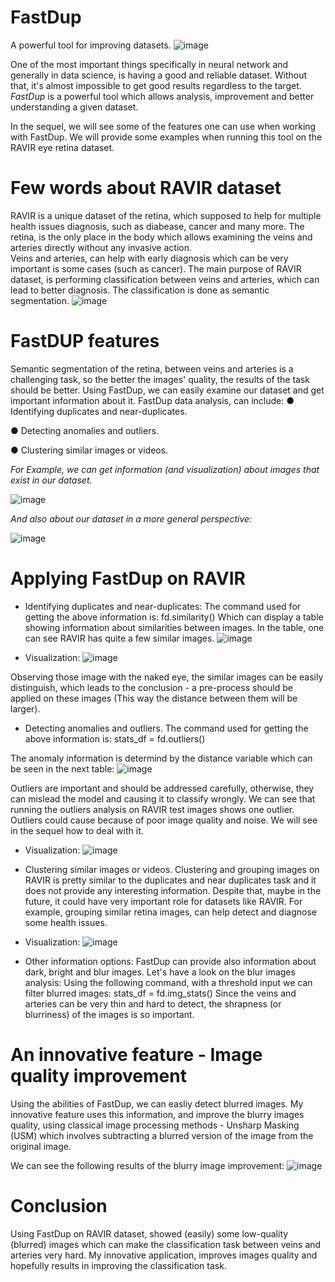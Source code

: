 # FastDup
A powerful tool for improving datasets.
![image](https://github.com/user-attachments/assets/43d82b11-6398-485c-a71d-465a9273c0dd)

One of the most important things specifically in neural network and generally in data science, is having a good and reliable dataset. Without that, it's almost impossible to get good results regardless to the target.
*FastDup* is a powerful tool which allows analysis, improvement and better understanding a given dataset. 

In the sequel, we will see some of the features one can use when working with FastDup.
We will provide some examples when running this tool on the RAVIR eye retina dataset.

# Few words about RAVIR dataset
RAVIR is a unique dataset of the retina, which supposed to help for multiple health issues diagnosis, such as diabease, cancer and many more.
The retina, is the only place in the body which allows examining the veins and arteries directly without any invasive action.  
Veins and arteries, can help with early diagnosis which can be very important is some cases (such as cancer). 
The main purpose of RAVIR dataset, is performing classification between veins and arteries, which can lead to better diagnosis. The classification is done as semantic segmentation.
![image](https://github.com/user-attachments/assets/42729cb0-273b-4c28-beea-08898d40dce0)

# FastDUP features
Semantic segmentation of the retina, between veins and arteries is a challenging task, so the better the images' quality, the results of the task should be better.
Using FastDup, we can easily examine our dataset and get important information about it. 
FastDup data analysis, can include: 
  ● Identifying duplicates and near-duplicates.
  
  ● Detecting anomalies and outliers.
  
  ● Clustering similar images or videos.


*For Example, we can get information (and visualization) about images that exist in our dataset.*

![image](https://github.com/user-attachments/assets/c3ea078e-2353-4117-a703-c20459065fed)


*And also about our dataset in a more general perspective:*

![image](https://github.com/user-attachments/assets/a53a057f-db20-4a42-a2ef-b04acef5fcfd)


# Applying FastDup on RAVIR
* Identifying duplicates and near-duplicates:
The command used for getting the above information is: 
fd.similarity()
Which can display a table showing information about similarities between images. In the table, one can see RAVIR has quite a few similar images.
![image](https://github.com/user-attachments/assets/ef07c173-0d30-4874-8952-48f2ad841685)

* Visualization:
![image](https://github.com/user-attachments/assets/484a634d-fb56-48bf-81a6-7ff968ac8b00)


Observing those image with the naked eye, the similar images can be easily distinguish, which leads to the conclusion - a pre-process should be applied on these images (This way the distance between them will be larger).

* Detecting anomalies and outliers.
The command used for getting the above information is: 
stats_df = fd.outliers()

The anomaly information is determind by the distance variable which can be seen in the next table:
![image](https://github.com/user-attachments/assets/20f388ef-b065-4833-a29c-174f9f69e104)

Outliers are important and should be addressed carefully, otherwise, they can mislead the model and causing it to classify wrongly.
We can see that running the outliers analysis on RAVIR test images shows one outlier.
Outliers could cause because of poor image quality and noise. We will see in the sequel how to deal with it.

* Visualization:
![image](https://github.com/user-attachments/assets/38212fcb-f17a-483c-8048-e03a5dd72ab0)

* Clustering similar images or videos.
Clustering and grouping images on RAVIR is pretty similar to the duplicates and near duplicates task and it does not provide any interesting information.
Despite that, maybe in the future, it could have very important role for datasets like RAVIR.
For example, grouping similar retina images, can help detect and diagnose some health issues.

* Visualization:
![image](https://github.com/user-attachments/assets/10e4891f-cf9e-4bb6-9b8e-d33e9b56dd46)

* Other information options:
FastDup can provide also information about dark, bright and blur images.
Let's have a look on the blur images analysis:
Using the following command, with a threshold input we can filter blurred images:
stats_df = fd.img_stats()
Since the veins and arteries can be very thin and hard to detect, the shrapness (or blurriness) of the images is so important.

# An innovative feature - Image quality improvement 
Using the abilities of FastDup, we can easliy detect blurred images. My innovative feature uses this information, and improve the blurry images quality, using classical image processing methods - Unsharp Masking (USM) which involves subtracting a blurred version of the image from the original image.

We can see the following results of the blurry image improvement:
![image](https://github.com/user-attachments/assets/e0be2655-750a-4404-9800-1708d561dd90)

# Conclusion
Using FastDup on RAVIR dataset, showed (easily) some low-quality (blurred) images which can make the classification task between veins and arteries very hard.
My innovative application, improves images quality and hopefully results in improving the classification task.
